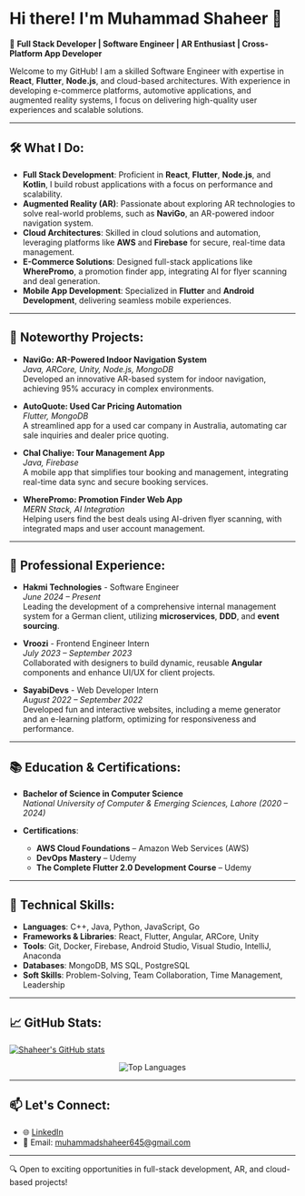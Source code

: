 # Hi there! I'm Muhammad Shaheer 👋

🚀 **Full Stack Developer | Software Engineer | AR Enthusiast | Cross-Platform App Developer**

Welcome to my GitHub! I am a skilled Software Engineer with expertise in **React**, **Flutter**, **Node.js**, and cloud-based architectures. With experience in developing e-commerce platforms, automotive applications, and augmented reality systems, I focus on delivering high-quality user experiences and scalable solutions.

---

## 🛠 What I Do:

- **Full Stack Development**: Proficient in **React**, **Flutter**, **Node.js**, and **Kotlin**, I build robust applications with a focus on performance and scalability.
- **Augmented Reality (AR)**: Passionate about exploring AR technologies to solve real-world problems, such as **NaviGo**, an AR-powered indoor navigation system.
- **Cloud Architectures**: Skilled in cloud solutions and automation, leveraging platforms like **AWS** and **Firebase** for secure, real-time data management.
- **E-Commerce Solutions**: Designed full-stack applications like **WherePromo**, a promotion finder app, integrating AI for flyer scanning and deal generation.
- **Mobile App Development**: Specialized in **Flutter** and **Android Development**, delivering seamless mobile experiences.

---

## 🌟 Noteworthy Projects:

- **NaviGo: AR-Powered Indoor Navigation System**  
  _Java, ARCore, Unity, Node.js, MongoDB_  
  Developed an innovative AR-based system for indoor navigation, achieving 95% accuracy in complex environments.  

- **AutoQuote: Used Car Pricing Automation**  
  _Flutter, MongoDB_  
  A streamlined app for a used car company in Australia, automating car sale inquiries and dealer price quoting.  

- **Chal Chaliye: Tour Management App**  
  _Java, Firebase_  
  A mobile app that simplifies tour booking and management, integrating real-time data sync and secure booking services.

- **WherePromo: Promotion Finder Web App**  
  _MERN Stack, AI Integration_  
  Helping users find the best deals using AI-driven flyer scanning, with integrated maps and user account management.

---

## 💼 Professional Experience:

- **Hakmi Technologies** - Software Engineer  
  _June 2024 – Present_  
  Leading the development of a comprehensive internal management system for a German client, utilizing **microservices**, **DDD**, and **event sourcing**.

- **Vroozi** - Frontend Engineer Intern  
  _July 2023 – September 2023_  
  Collaborated with designers to build dynamic, reusable **Angular** components and enhance UI/UX for client projects.

- **SayabiDevs** - Web Developer Intern  
  _August 2022 – September 2022_  
  Developed fun and interactive websites, including a meme generator and an e-learning platform, optimizing for responsiveness and performance.

---

## 📚 Education & Certifications:

- **Bachelor of Science in Computer Science**  
  _National University of Computer & Emerging Sciences, Lahore (2020 – 2024)_

- **Certifications**:
  - **AWS Cloud Foundations** – Amazon Web Services (AWS)
  - **DevOps Mastery** – Udemy
  - **The Complete Flutter 2.0 Development Course** – Udemy

---

## 🔧 Technical Skills:

- **Languages**: C++, Java, Python, JavaScript, Go
- **Frameworks & Libraries**: React, Flutter, Angular, ARCore, Unity
- **Tools**: Git, Docker, Firebase, Android Studio, Visual Studio, IntelliJ, Anaconda
- **Databases**: MongoDB, MS SQL, PostgreSQL
- **Soft Skills**: Problem-Solving, Team Collaboration, Time Management, Leadership

---

## 📈 GitHub Stats:

[![Shaheer's GitHub stats](https://github-readme-stats.vercel.app/api?username=ShaheerAzam&show_icons=true&theme=radical)](https://github.com/ShaheerAzam)

<p align="center">
  <img src="https://github-readme-stats.vercel.app/api/top-langs/?username=ShaheerAzam&layout=compact&theme=radical" alt="Top Languages" />
</p>

---

## 📫 Let's Connect:

- 🌐 [LinkedIn](https://www.linkedin.com/in/mshaheerazam)
- 📧 Email: muhammadshaheer645@gmail.com

---

🔍 Open to exciting opportunities in full-stack development, AR, and cloud-based projects!

